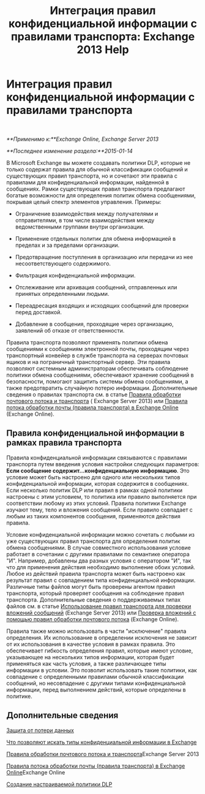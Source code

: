 ﻿---
title: 'Интеграция правил конфиденциальной информации с правилами транспорта: Exchange 2013 Help'
TOCTitle: Интеграция правил конфиденциальной информации с правилами транспорта
ms:assetid: feb014a7-89dd-4f2d-a06d-52806ce435d4
ms:mtpsurl: https://technet.microsoft.com/ru-ru/library/JJ150583(v=EXCHG.150)
ms:contentKeyID: 50487316
ms.date: 04/30/2018
mtps_version: v=EXCHG.150
ms.translationtype: HT
---

# Интеграция правил конфиденциальной информации с правилами транспорта

 

_**Применимо к:**Exchange Online, Exchange Server 2013_

_**Последнее изменение раздела:**2015-01-14_

В Microsoft Exchange вы можете создавать политики DLP, которые не только содержат правила для обычной классификации сообщений и существующих правил транспорта, но и сочетают эти правила с правилами для конфиденциальной информации, найденной в сообщениях. Рамки существующих правил транспорта предлагают богатые возможности для определения политик обмена сообщениями, покрывая целый спектр элементов управления. Примеры:

  - Ограничение взаимодействия между получателями и отправителями, в том числе взаимодействия между ведомственными группами внутри организации.

  - Применение отдельных политик для обмена информацией в пределах и за пределами организации.

  - Предотвращение поступления в организацию или передачи из нее несоответствующего содержимого.

  - Фильтрация конфиденциальной информации.

  - Отслеживание или архивация сообщений, отправленных или принятых определенными людьми.

  - Переадресация входящих и исходящих сообщений для проверки перед доставкой.

  - Добавление в сообщения, проходящие через организацию, заявлений об отказе от ответственности.

Правила транспорта позволяют применять политики обмена сообщениями к сообщениям электронной почты, проходящим через транспортный конвейер в службе транспорта на серверах почтовых ящиков и на пограничный транспортный сервер. Эти правила позволяют системным администраторам обеспечивать соблюдение политики обмена сообщениями, обеспечивают хранение сообщений в безопасности, помогают защитить системы обмена сообщениями, а также предотвратить случайную потерю информации. Дополнительные сведения о правилах транспорта см. в статье [Правила обработки почтового потока и транспорта](mail-flow-rules-transport-rules-in-exchange-2013-exchange-2013-help.md) ( Exchange Server 2013) или [Правила потока обработки почты (правила транспорта) в Exchange Online](https://technet.microsoft.com/ru-ru/library/jj919238\(v=exchg.150\)) (Exchange Online).

## Правила конфиденциальной информации в рамках правила транспорта

Правила конфиденциальной информации связываются с правилами транспорта путем введения условия настройки следующих параметров: **Если сообщение содержит...конфиденциальную информацию**. Это условие может быть настроено для одного или нескольких типов конфиденциальной информации, которая содержится в сообщениях. Если несколько политик DLP или правил в рамках одной политики настроены с этим условием, то политика или правило выполняется при соответствии любому из этих условий. Правила политики Exchange изучают тему, тело и вложения сообщений. Если правило совпадает с любым из таких компонентов сообщения, применяются действия правила.

Условие конфиденциальной информации можно сочетать с любыми из уже существующих правил транспорта для определения политик обмена сообщениями. В случае совместного использования условие работает в сочетании с другими правилами по семантике оператора "И". Например, добавлены два разных условия с оператором "И", так что для применения действия необходимо выполнение обоих условий. Любое из действий правила транспорта может быть настроено как результат правил с совпадением типа конфиденциальной информации. Различные типы файлов могут быть проверены агентом правил транспорта, который проверяет сообщения на соблюдение правил транспорта. Дополнительные сведения о поддерживаемых типах файлов см. в статье [Использование правил транспорта для проверки вложений сообщений](use-transport-rules-to-inspect-message-attachments-exchange-2013-help.md) (Exchange Server 2013) или [Проверка вложений с помощью правил обработки почтового потока](https://technet.microsoft.com/ru-ru/library/jj919236\(v=exchg.150\)) (Exchange Online).

Правила также можно использовать в части "исключение" правила определения. Их использование в определении исключения не зависит от их использования в качестве условия в рамках правила. Это обеспечивает гибкость определения правил, которые имеют условие, указывающее на нескольких типов информации, которая будет применяться как часть условия, а также различающее типы информации в условии. Это позволит использовать такие политики, как совпадение с определенными правилами обычной классификации сообщений, но несовпадение с другими типами конфиденциальной информации, перед выполнением действий, которые определены в политике.

## Дополнительные сведения

[Защита от потери данных](technical-overview-of-dlp-data-loss-prevention-in-exchange.md)

[Что позволяют искать типы конфиденциальной информации в Exchange](what-the-sensitive-information-types-in-exchange-look-for-exchange-online-help.md)

[Правила обработки почтового потока и транспорта](mail-flow-rules-transport-rules-in-exchange-2013-exchange-2013-help.md)Exchange Server 2013

[Правила потока обработки почты (правила транспорта) в Exchange Online](https://technet.microsoft.com/ru-ru/library/jj919238\(v=exchg.150\))Exchange Online

[Создание настраиваемой политики DLP](create-a-custom-dlp-policy-exchange-2013-help.md)

